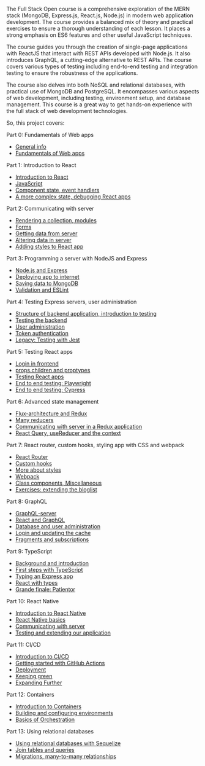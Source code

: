 The Full Stack Open course is a comprehensive exploration of the MERN stack (MongoDB, Express.js, React.js, Node.js) in modern web application development. The course provides a balanced mix of theory and practical exercises to ensure a thorough understanding of each lesson. It places a strong emphasis on ES6 features and other useful JavaScript techniques.

The course guides you through the creation of single-page applications with ReactJS that interact with REST APIs developed with Node.js. It also introduces GraphQL, a cutting-edge alternative to REST APIs. The course covers various types of testing including end-to-end testing and integration testing to ensure the robustness of the applications.

The course also delves into both NoSQL and relational databases, with practical use of MongoDB and PostgreSQL. It encompasses various aspects of web development, including testing, environment setup, and database management. This course is a great way to get hands-on experience with the full stack of web development technologies.

So, this project covers: 

Part 0: Fundamentals of Web apps
+ [General info]
+ [Fundamentals of Web apps]

Part 1: Introduction to React
+ [Introduction to React]
+ [JavaScript]
+ [Component state, event handlers]
+ [A more complex state, debugging React apps]

Part 2: Communicating with server
+ [Rendering a collection, modules]
+ [Forms]
+ [Getting data from server]
+ [Altering data in server]
+ [Adding styles to React app]

Part 3: Programming a server with NodeJS and Express
+ [Node.js and Express]
+ [Deploying app to internet]
+ [Saving data to MongoDB]
+ [Validation and ESLint]

Part 4: Testing Express servers, user administration
+ [Structure of backend application, introduction to testing]
+ [Testing the backend]
+ [User administration]
+ [Token authentication]
+ [Legacy: Testing with Jest]

Part 5: Testing React apps
+ [Login in frontend]
+ [props.children and proptypes]
+ [Testing React apps]
+ [End to end testing: Playwright]
+ [End to end testing: Cypress]

Part 6: Advanced state management
+ [Flux-architecture and Redux]
+ [Many reducers]
+ [Communicating with server in a Redux application]
+ [React Query, useReducer and the context]

Part 7: React router, custom hooks, styling app with CSS and webpack
+ [React Router]
+ [Custom hooks]
+ [More about styles]
+ [Webpack]
+ [Class components, Miscellaneous]
+ [Exercises: extending the bloglist]

Part 8: GraphQL
+ [GraphQL-server]
+ [React and GraphQL]
+ [Database and user administration]
+ [Login and updating the cache]
+ [Fragments and subscriptions]

Part 9: TypeScript
+ [Background and introduction]
+ [First steps with TypeScript]
+ [Typing an Express app]
+ [React with types]
+ [Grande finale: Patientor]

Part 10: React Native
+ [Introduction to React Native]
+ [React Native basics]
+ [Communicating with server]
+ [Testing and extending our application]

Part 11: CI/CD
+ [Introduction to CI/CD]
+ [Getting started with GitHub Actions]
+ [Deployment]
+ [Keeping green]
+ [Expanding Further]

Part 12: Containers
+ [Introduction to Containers]
+ [Building and configuring environments]
+ [Basics of Orchestration]

Part 13: Using relational databases
+ [Using relational databases with Sequelize]
+ [Join tables and queries]
+ [Migrations, many-to-many relationships]

[//]: # "These are reference links used in the body of this note and get stripped out when the markdown processor does its job. There is no need to format nicely because it shouldn't be seen. Thanks SO - http://stackoverflow.com/questions/4823468/store-comments-in-markdown-syntax"
[General info]: https://fullstackopen.com/en/part0/general_info
[Fundamentals of Web apps]: https://fullstackopen.com/en/part0/fundamentals_of_web_apps
[Introduction to React]: https://fullstackopen.com/en/part1/introduction_to_react
[JavaScript]: https://fullstackopen.com/en/part1/java_script
[Component state, event handlers]: https://fullstackopen.com/en/part1/component_state_event_handlers
[A more complex state, debugging React apps]: https://fullstackopen.com/en/part1/a_more_complex_state_debugging_react_apps
[Rendering a collection, modules]: https://fullstackopen.com/en/part2/rendering_a_collection_modules
[Forms]: https://fullstackopen.com/en/part2/forms
[Getting data from server]: https://fullstackopen.com/en/part2/getting_data_from_server
[Altering data in server]: https://fullstackopen.com/en/part2/altering_data_in_server
[Adding styles to React app]: https://fullstackopen.com/en/part2/adding_styles_to_react_app
[Node.js and Express]: https://fullstackopen.com/en/part3/node_js_and_express
[Deploying app to internet]: https://fullstackopen.com/en/part3/deploying_app_to_internet
[Saving data to MongoDB]: https://fullstackopen.com/en/part3/saving_data_to_mongo_db
[Validation and ESLint]: https://fullstackopen.com/en/part3/validation_and_es_lint
[Structure of backend application, introduction to testing]: https://fullstackopen.com/en/part4/structure_of_backend_application_introduction_to_testing
[Testing the backend]: https://fullstackopen.com/en/part4/testing_the_backend
[User administration]: https://fullstackopen.com/en/part4/user_administration
[Token authentication]: https://fullstackopen.com/en/part4/token_authentication
[Legacy: Testing with Jest]: https://fullstackopen.com/en/part4/legacy_testing_with_jest
[Login in frontend]: https://fullstackopen.com/en/part5/login_in_frontend
[props.children and proptypes]: https://fullstackopen.com/en/part5/props_children_and_proptypes
[Testing React apps]: https://fullstackopen.com/en/part5/testing_react_apps
[End to end testing: Playwright]: https://fullstackopen.com/en/part5/end_to_end_testing_playwright
[End to end testing: Cypress]: https://fullstackopen.com/en/part5/end_to_end_testing_cypress
[Flux-architecture and Redux]: https://fullstackopen.com/en/part6/flux_architecture_and_redux
[Many reducers]: https://fullstackopen.com/en/part6/many_reducers
[Communicating with server in a Redux application]: https://fullstackopen.com/en/part6/communicating_with_server_in_a_redux_application
[React Query, useReducer and the context]: https://fullstackopen.com/en/part6/react_query_use_reducer_and_the_context
[React Router]: https://fullstackopen.com/en/part7/react_router
[Custom hooks]: https://fullstackopen.com/en/part7/react_router
[More about styles]: https://fullstackopen.com/en/part7/more_about_styles
[Webpack]: https://fullstackopen.com/en/part7/webpack
[Class components, Miscellaneous]: https://fullstackopen.com/en/part7/class_components_miscellaneous
[Exercises: extending the bloglist]: https://fullstackopen.com/en/part7/exercises_extending_the_bloglist
[GraphQL-server]: https://fullstackopen.com/en/part8/graph_ql_server
[React and GraphQL]: https://fullstackopen.com/en/part8/react_and_graph_ql
[Database and user administration]: https://fullstackopen.com/en/part8/database_and_user_administration
[Login and updating the cache]: https://fullstackopen.com/en/part8/login_and_updating_the_cache
[Fragments and subscriptions]: https://fullstackopen.com/en/part8/fragments_and_subscriptions
[Background and introduction]: https://fullstackopen.com/en/part9/background_and_introduction
[First steps with TypeScript]: https://fullstackopen.com/en/part9/first_steps_with_type_script
[Typing an Express app]: https://fullstackopen.com/en/part9/typing_an_express_app
[React with types]: https://fullstackopen.com/en/part9/react_with_types
[Grande finale: Patientor]: https://fullstackopen.com/en/part9/grande_finale_patientor
[Introduction to React Native]: https://fullstackopen.com/en/part10/introduction_to_react_native
[React Native basics]: https://fullstackopen.com/en/part10/react_native_basics
[Communicating with server]: https://fullstackopen.com/en/part10/communicating_with_server
[Testing and extending our application]: https://fullstackopen.com/en/part10/testing_and_extending_our_application
[Introduction to CI/CD]: https://fullstackopen.com/en/part11/introduction_to_ci_cd
[Getting started with GitHub Actions]: https://fullstackopen.com/en/part11/getting_started_with_git_hub_actions
[Deployment]: https://fullstackopen.com/en/part11/deployment
[Keeping green]: https://fullstackopen.com/en/part11/keeping_green
[Expanding Further]: https://fullstackopen.com/en/part11/expanding_further
[Introduction to Containers]: https://fullstackopen.com/en/part12/introduction_to_containers
[Building and configuring environments]: https://fullstackopen.com/en/part12/building_and_configuring_environments
[Basics of Orchestration]: https://fullstackopen.com/en/part12/basics_of_orchestration
[Using relational databases with Sequelize]: https://fullstackopen.com/en/part13/using_relational_databases_with_sequelize
[Join tables and queries]: https://fullstackopen.com/en/part13/join_tables_and_queries
[Migrations, many-to-many relationships]: https://fullstackopen.com/en/part13/migrations_many_to_many_relationships
